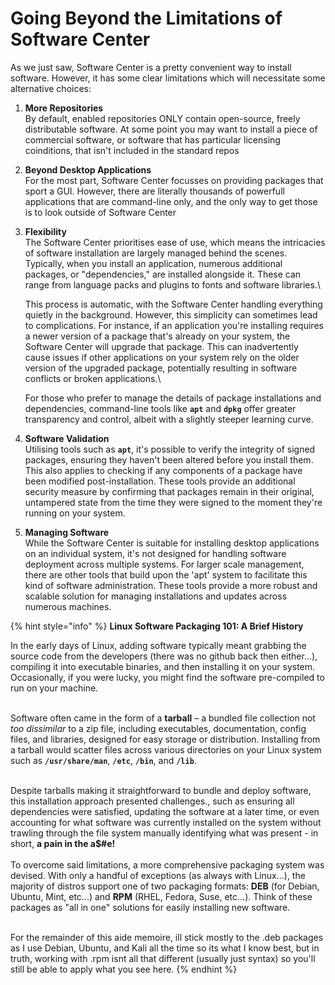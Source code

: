 # Going Beyond the Limitations of Software Center

As we just saw, Software Center is a pretty convenient way to install software. However, it has some clear limitations which will necessitate some alternative choices:

1. **More Repositories**\
   By default, enabled repositories ONLY contain open-source, freely distributable software. At some point you may want to install a piece of commercial software, or software that has particular licensing coinditions, that isn't included in the standard repos
2. **Beyond Desktop Applications**\
   For the most part, Software Center focusses on providing packages that sport a GUI. However, there are literally thousands of powerfull applications that are command-line only, and the only way to get those is to look outside of Software Center
3.  **Flexibility**\
    The Software Center prioritises ease of use, which means the intricacies of software installation are largely managed behind the scenes. Typically, when you install an application, numerous additional packages, or "dependencies," are installed alongside it. These can range from language packs and plugins to fonts and software libraries.\


    This process is automatic, with the Software Center handling everything quietly in the background. However, this simplicity can sometimes lead to complications. For instance, if an application you're installing requires a newer version of a package that's already on your system, the Software Center will upgrade that package. This can inadvertently cause issues if other applications on your system rely on the older version of the upgraded package, potentially resulting in software conflicts or broken applications.\


    For those who prefer to manage the details of package installations and dependencies, command-line tools like **`apt`** and **`dpkg`** offer greater transparency and control, albeit with a slightly steeper learning curve.
4. **Software Validation**\
   Utilising tools such as **`apt`**, it's possible to verify the integrity of signed packages, ensuring they haven't been altered before you install them. This also applies to checking if any components of a package have been modified post-installation. These tools provide an additional security measure by confirming that packages remain in their original, untampered state from the time they were signed to the moment they're running on your system.
5. **Managing Software**\
   While the Software Center is suitable for installing desktop applications on an individual system, it's not designed for handling software deployment across multiple systems. For larger scale management, there are other tools that build upon the 'apt' system to facilitate this kind of software administration. These tools provide a more robust and scalable solution for managing installations and updates across numerous machines.

{% hint style="info" %}
**Linux Software Packaging 101: A Brief History**

In the early days of Linux, adding software typically meant grabbing the source code from the developers (there was no github back then either...), compiling it into executable binaries, and then installing it on your system. Occasionally, if you were lucky, you might find the software pre-compiled to run on your machine.

\
Software often came in the form of a **tarball** – a bundled file collection not _too dissimilar_ to a zip file, including executables, documentation, config files, and libraries, designed for easy storage or distribution. Installing from a tarball would scatter files across various directories on your Linux system such as **`/usr/share/man`**, **`/etc`**, **`/bin`**, and **`/lib`**.&#x20;

\
Despite tarballs making it straightforward to bundle and deploy software, this installation approach presented challenges., such as ensuring all dependencies were satisfied, updating the software at a later time, or even accounting for what software was currently installed on the system without trawling through the file system manually identifying what was present - in short, **a pain in the a$#e!**\
\
To overcome said limitations, a more comprehensive packaging system was devised. With only a handful of exceptions (as always with Linux...), the majority of distros support one of two packaging formats: **DEB** (for Debian, Ubuntu, Mint, etc...) and **RPM** (RHEL, Fedora, Suse, etc...). Think of these packages as "all in one" solutions for easily installing new software.

\
For the remainder of this aide memoire, ill stick mostly to the .deb packages as I use Debian, Ubuntu, and Kali all the time so its what I know best, but in truth, working with .rpm isnt all that different (usually just syntax) so you'll still be able to apply what you see here.
{% endhint %}

